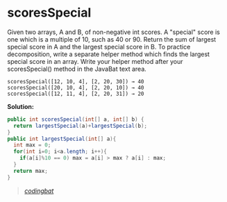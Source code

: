 # scoresSpecial

Given two arrays, A and B, of non-negative int scores. A "special" score is one which is a multiple of 10, such as 40 or 90. Return the sum of largest special score in A and the largest special score in B. To practice decomposition, write a separate helper method which finds the largest special score in an array. Write your helper method after your scoresSpecial() method in the JavaBat text area.

```
scoresSpecial([12, 10, 4], [2, 20, 30]) → 40
scoresSpecial([20, 10, 4], [2, 20, 10]) → 40
scoresSpecial([12, 11, 4], [2, 20, 31]) → 20
```

**Solution:**

```java
public int scoresSpecial(int[] a, int[] b) {
  return largestSpecial(a)+largestSpecial(b);
}
public int largestSpecial(int[] a){
  int max = 0;
  for(int i=0; i<a.length; i++){
    if(a[i]%10 == 0) max = a[i] > max ? a[i] : max;
  }
  return max;
}
```

> _[codingbat](https://codingbat.com/prob/p140485)_